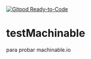 [![Gitpod Ready-to-Code](https://img.shields.io/badge/Gitpod-Ready--to--Code-blue?logo=gitpod)](https://gitpod.io/#https://github.com/RickBane/testMachinable) 

# testMachinable
para probar machinable.io
